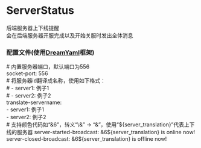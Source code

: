 # ServerStatus
后端服务器上下线提醒  
会在后端服务器开服完成以及开始关服时发出全体消息
### 配置文件(使用[DreamYaml](https://github.com/Osiris-Team/Dream-Yaml)框架)
\# 内置服务器端口，默认端口为556  
socket-port: 556  
\# 将服务器id翻译成名称，使用如下格式：  
\# - server1: 例子1  
\# - server2: 例子2  
translate-servername:   
  \- server1: 例子1  
  \- server2: 例子2  
\# 支持颜色代码如“&6”，转义“\\&” -> “\&”，使用“${server_translation}”代表上下线的服务器  
server-started-broadcast: &6${server_translation} is online now!  
server-closed-broadcast: &6${server_translation} is offline now!  
